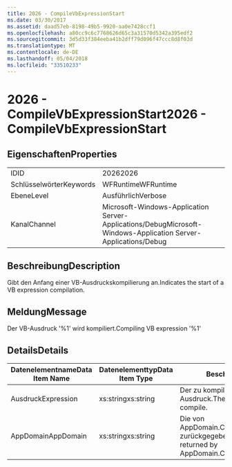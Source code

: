 ```yaml
---
title: 2026 - CompileVbExpressionStart
ms.date: 03/30/2017
ms.assetid: daad57eb-8198-49b5-9920-aa0e7428ccf1
ms.openlocfilehash: a80cc9c6c7768626d65c3a31570d5342a395edf2
ms.sourcegitcommit: 3d5d33f384eeba41b2dff79d096f47ccc8d8f03d
ms.translationtype: MT
ms.contentlocale: de-DE
ms.lasthandoff: 05/04/2018
ms.locfileid: "33510233"
---
```

# <a name="2026---compilevbexpressionstart"></a><span data-ttu-id="7f024-102">2026 - CompileVbExpressionStart</span><span class="sxs-lookup"><span data-stu-id="7f024-102">2026 - CompileVbExpressionStart</span></span>
## <a name="properties"></a><span data-ttu-id="7f024-103">Eigenschaften</span><span class="sxs-lookup"><span data-stu-id="7f024-103">Properties</span></span>  
  
|||  
|-|-|  
|<span data-ttu-id="7f024-104">ID</span><span class="sxs-lookup"><span data-stu-id="7f024-104">ID</span></span>|<span data-ttu-id="7f024-105">2026</span><span class="sxs-lookup"><span data-stu-id="7f024-105">2026</span></span>|  
|<span data-ttu-id="7f024-106">Schlüsselwörter</span><span class="sxs-lookup"><span data-stu-id="7f024-106">Keywords</span></span>|<span data-ttu-id="7f024-107">WFRuntime</span><span class="sxs-lookup"><span data-stu-id="7f024-107">WFRuntime</span></span>|  
|<span data-ttu-id="7f024-108">Ebene</span><span class="sxs-lookup"><span data-stu-id="7f024-108">Level</span></span>|<span data-ttu-id="7f024-109">Ausführlich</span><span class="sxs-lookup"><span data-stu-id="7f024-109">Verbose</span></span>|  
|<span data-ttu-id="7f024-110">Kanal</span><span class="sxs-lookup"><span data-stu-id="7f024-110">Channel</span></span>|<span data-ttu-id="7f024-111">Microsoft-Windows-Application Server-Applications/Debug</span><span class="sxs-lookup"><span data-stu-id="7f024-111">Microsoft-Windows-Application Server-Applications/Debug</span></span>|  
  
## <a name="description"></a><span data-ttu-id="7f024-112">Beschreibung</span><span class="sxs-lookup"><span data-stu-id="7f024-112">Description</span></span>  
 <span data-ttu-id="7f024-113">Gibt den Anfang einer VB-Ausdruckskompilierung an.</span><span class="sxs-lookup"><span data-stu-id="7f024-113">Indicates the start of a VB expression compilation.</span></span>  
  
## <a name="message"></a><span data-ttu-id="7f024-114">Meldung</span><span class="sxs-lookup"><span data-stu-id="7f024-114">Message</span></span>  
 <span data-ttu-id="7f024-115">Der VB-Ausdruck '%1' wird kompiliert.</span><span class="sxs-lookup"><span data-stu-id="7f024-115">Compiling VB expression '%1'</span></span>  
  
## <a name="details"></a><span data-ttu-id="7f024-116">Details</span><span class="sxs-lookup"><span data-stu-id="7f024-116">Details</span></span>  
  
|<span data-ttu-id="7f024-117">Datenelementname</span><span class="sxs-lookup"><span data-stu-id="7f024-117">Data Item Name</span></span>|<span data-ttu-id="7f024-118">Datenelementtyp</span><span class="sxs-lookup"><span data-stu-id="7f024-118">Data Item Type</span></span>|<span data-ttu-id="7f024-119">Beschreibung</span><span class="sxs-lookup"><span data-stu-id="7f024-119">Description</span></span>|  
|--------------------|--------------------|-----------------|  
|<span data-ttu-id="7f024-120">Ausdruck</span><span class="sxs-lookup"><span data-stu-id="7f024-120">Expression</span></span>|<span data-ttu-id="7f024-121">xs:string</span><span class="sxs-lookup"><span data-stu-id="7f024-121">xs:string</span></span>|<span data-ttu-id="7f024-122">Der zu kompilierende VisualBasic-Ausdruck.</span><span class="sxs-lookup"><span data-stu-id="7f024-122">The VisualBasic expression to compile.</span></span>|  
|<span data-ttu-id="7f024-123">AppDomain</span><span class="sxs-lookup"><span data-stu-id="7f024-123">AppDomain</span></span>|<span data-ttu-id="7f024-124">xs:string</span><span class="sxs-lookup"><span data-stu-id="7f024-124">xs:string</span></span>|<span data-ttu-id="7f024-125">Die von AppDomain.CurrentDomain.FriendlyName zurückgegebene Zeichenfolge.</span><span class="sxs-lookup"><span data-stu-id="7f024-125">The string returned by AppDomain.CurrentDomain.FriendlyName.</span></span>|
